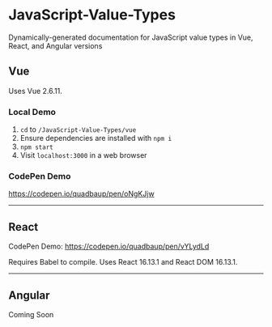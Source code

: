 # JavaScript-Value-Types
Dynamically-generated documentation for JavaScript value types in Vue, React, and Angular versions

## Vue

Uses Vue 2.6.11.

### Local Demo

1. `cd` to `/JavaScript-Value-Types/vue`
2. Ensure dependencies are installed with `npm i`
3. `npm start`
4. Visit `localhost:3000` in a web browser

### CodePen Demo

https://codepen.io/quadbaup/pen/oNgKJjw


---

## React

CodePen Demo: https://codepen.io/quadbaup/pen/vYLydLd

Requires Babel to compile. Uses React 16.13.1 and React DOM 16.13.1.

---

## Angular

Coming Soon
